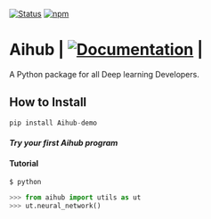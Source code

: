 [![Status](https://img.shields.io/badge/status-maintained-brightgreen.svg?style=for-the-badge)]()
[![npm](https://img.shields.io/npm/l/express.svg?style=for-the-badge)]()

# Aihub | [![Documentation](https://img.shields.io/badge/api-reference-blue.svg)](https://suvhradipghosh07.github.io/Aihub/) |

A Python package for all Deep learning Developers.

## How to Install

```python
pip install Aihub-demo
```

#### *Try your first Aihub program*
#### Tutorial

```
$ python
```

```python
>>> from aihub import utils as ut
>>> ut.neural_network()
```
